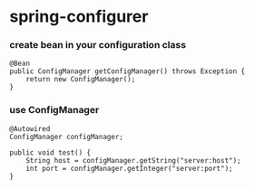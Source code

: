 # spring-configurer
### create bean in your configuration class
```
@Bean
public ConfigManager getConfigManager() throws Exception {
    return new ConfigManager();
}
```
### use ConfigManager
```
@Autowired
ConfigManager configManager;

public void test() {
    String host = configManager.getString("server:host");
    int port = configManager.getInteger("server:port");
}
```